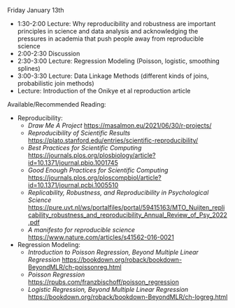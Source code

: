 Friday January 13th

  * 1:30-2:00 Lecture: Why reproducibility and robustness are important
  principles in science and data analysis and acknowledging the pressures in
  academia that push people away from reproducible science
  * 2:00-2:30 Discussion
  * 2:30-3:00 Lecture: Regression Modeling (Poisson, logistic, smoothing splines)
  * 3:00-3:30 Lecture: Data Linkage Methods (different kinds of joins, probabilistic join
  methods)
  * Lecture: Introduction of the Onikye et al reproduction article
  
Available/Recommended Reading:

  * Reproducibility:
    * *Draw Me A Project* https://masalmon.eu/2021/06/30/r-projects/
    * *Reproducibility of Scientific Results* https://plato.stanford.edu/entries/scientific-reproducibility/ 
    * *Best Practices for Scientific Computing* https://journals.plos.org/plosbiology/article?id=10.1371/journal.pbio.1001745
    * *Good Enough Practices for Scientific Computing* https://journals.plos.org/ploscompbiol/article?id=10.1371/journal.pcbi.1005510 
    * *Replicability, Robustness, and Reproducibility in Psychological Science* https://pure.uvt.nl/ws/portalfiles/portal/59415163/MTO_Nuijten_replicability_robustness_and_reproducibility_Annual_Review_of_Psy_2022.pdf 
    * *A manifesto for reproducible science* https://www.nature.com/articles/s41562-016-0021
  * Regression Modeling:
    * *Introduction to Poisson Regression, Beyond Multiple Linear Regression* https://bookdown.org/roback/bookdown-BeyondMLR/ch-poissonreg.html 
    * *Poisson Regression* https://rpubs.com/franzbischoff/poisson_regression 
    * *Logistic Regression, Beyond Multiple Linear Regression* https://bookdown.org/roback/bookdown-BeyondMLR/ch-logreg.html 
    